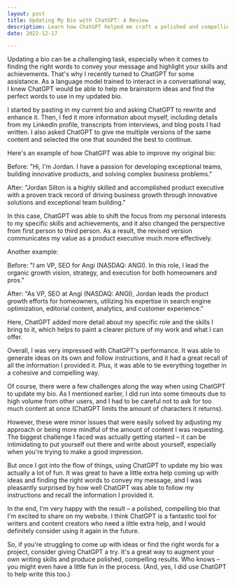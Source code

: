 ```yaml
---
layout: post
title: Updating My Bio with ChatGPT: A Review
description: Learn how ChatGPT helped me craft a polished and compelling bio in this review. Discover how this language model assisted me in effectively showcasing my skills and achievements.
date: 2022-12-17

---
```


Updating a bio can be a challenging task, especially when it comes to finding the right words to convey your message and highlight your skills and achievements. That's why I recently turned to ChatGPT for some assistance. As a language model trained to interact in a conversational way, I knew ChatGPT would be able to help me brainstorm ideas and find the perfect words to use in my updated bio.

I started by pasting in my current bio and asking ChatGPT to rewrite and enhance it. Then, I fed it more information about myself, including details from my LinkedIn profile, transcripts from interviews, and blog posts I had written. I also asked ChatGPT to give me multiple versions of the same content and selected the one that sounded the best to continue.

Here's an example of how ChatGPT was able to improve my original bio:

Before: "Hi, I'm Jordan. I have a passion for developing exceptional teams, building innovative products, and solving complex business problems."

After: "Jordan Silton is a highly skilled and accomplished product executive with a proven track record of driving business growth through innovative solutions and exceptional team building."

In this case, ChatGPT was able to shift the focus from my personal interests to my specific skills and achievements, and it also changed the perspective from first person to third person. As a result, the revised version communicates my value as a product executive much more effectively.

Another example:

Before: "I am VP, SEO for Angi (NASDAQ: ANGI). In this role, I lead the organic growth vision, strategy, and execution for both homeowners and pros."

After: "As VP, SEO at Angi (NASDAQ: ANGI), Jordan leads the product growth efforts for homeowners, utilizing his expertise in search engine optimization, editorial content, analytics, and customer experience."

Here, ChatGPT added more detail about my specific role and the skills I bring to it, which helps to paint a clearer picture of my work and what I can offer.

Overall, I was very impressed with ChatGPT's performance. It was able to generate ideas on its own and follow instructions, and it had a great recall of all the information I provided it. Plus, it was able to tie everything together in a cohesive and compelling way.

Of course, there were a few challenges along the way when using ChatGPT to update my bio. As I mentioned earlier, I did run into some timeouts due to high volume from other users, and I had to be careful not to ask for too much content at once (ChatGPT limits the amount of characters it returns).

However, these were minor issues that were easily solved by adjusting my approach or being more mindful of the amount of content I was requesting. The biggest challenge I faced was actually getting started – it can be intimidating to put yourself out there and write about yourself, especially when you're trying to make a good impression.

But once I got into the flow of things, using ChatGPT to update my bio was actually a lot of fun. It was great to have a little extra help coming up with ideas and finding the right words to convey my message, and I was pleasantly surprised by how well ChatGPT was able to follow my instructions and recall the information I provided it.

In the end, I'm very happy with the result – a polished, compelling bio that I'm excited to share on my website. I think ChatGPT is a fantastic tool for writers and content creators who need a little extra help, and I would definitely consider using it again in the future.

So, if you're struggling to come up with ideas or find the right words for a project, consider giving ChatGPT a try. It's a great way to augment your own writing skills and produce polished, compelling results. Who knows – you might even have a little fun in the process. (And, yes, I did use ChatGPT to help write this too.)
